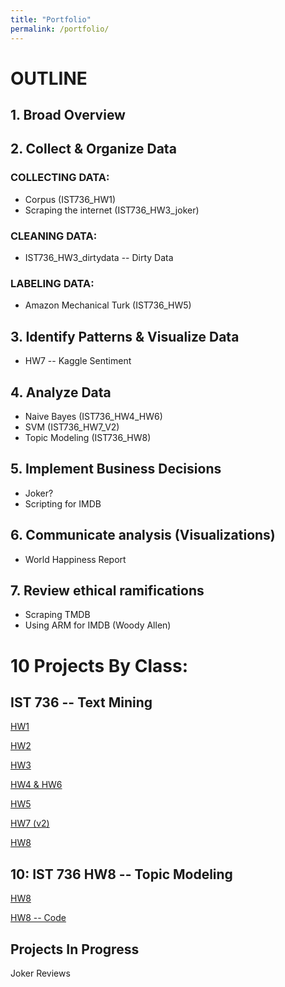 ```yaml
---
title: "Portfolio"
permalink: /portfolio/
---
```


# OUTLINE

## 1. Broad Overview

## 2. Collect & Organize Data

### COLLECTING DATA:

* Corpus (IST736_HW1)
* Scraping the internet (IST736_HW3_joker)

### CLEANING DATA: 

* IST736_HW3_dirtydata -- Dirty Data

### LABELING DATA:

* Amazon Mechanical Turk (IST736_HW5)

## 3. Identify Patterns & Visualize Data

* HW7 -- Kaggle Sentiment 

## 4. Analyze Data

* Naive Bayes (IST736_HW4_HW6)
* SVM (IST736_HW7_V2)
* Topic Modeling (IST736_HW8)

## 5. Implement Business Decisions

* Joker?
* Scripting for IMDB 

## 6. Communicate analysis (Visualizations)

* World Happiness Report

## 7. Review ethical ramifications

* Scraping TMDB
* Using ARM for IMDB (Woody Allen)


# 10 Projects By Class:

## IST 736 -- Text Mining 

[HW1](https://danielcaraway.github.io/assets/portfolio/IST736_HW1.pdf)

[HW2](https://danielcaraway.github.io/assets/portfolio/IST736_HW2.pdf)

[HW3](https://danielcaraway.github.io/assets/portfolio/IST736_HW3_dirtydata.pdf)

[HW4 & HW6](https://danielcaraway.github.io/assets/portfolio/IST736_HW4_HW6.pdf)

[HW5](https://danielcaraway.github.io/assets/portfolio/IST736_HW5.pdf)

[HW7 (v2)](https://danielcaraway.github.io/assets/portfolio/IST736_HW7_V2.pdf)

[HW8](https://danielcaraway.github.io/assets/portfolio/IST736_HW8.pdf)


## 10: IST 736 HW8 -- Topic Modeling

[HW8](https://danielcaraway.github.io/html/HW8.pdf)

[HW8 -- Code](https://danielcaraway.github.io/ist736hw8)


## Projects In Progress

Joker Reviews